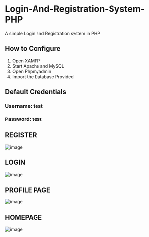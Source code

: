# Login-And-Registration-System-PHP

A simple Login and Registration system in PHP 

## How to Configure

1. Open XAMPP 
2. Start Apache and MySQL
3. Open Phpmyadmin
4. Import the Database Provided

## Default Credentials

### Username: test
### Password: test

## REGISTER
![image](https://user-images.githubusercontent.com/56199413/113684612-0aed5280-96e3-11eb-866a-dc2228346000.png)
## LOGIN
![image](https://user-images.githubusercontent.com/56199413/113684563-fc06a000-96e2-11eb-83d9-ab21af524bda.png)
## PROFILE PAGE
![image](https://user-images.githubusercontent.com/56199413/113684690-1a6c9b80-96e3-11eb-8da7-3fcf7bcabf65.png)
## HOMEPAGE
![image](https://user-images.githubusercontent.com/56199413/113684509-eee9b100-96e2-11eb-904b-dfadac1c3e2c.png)
